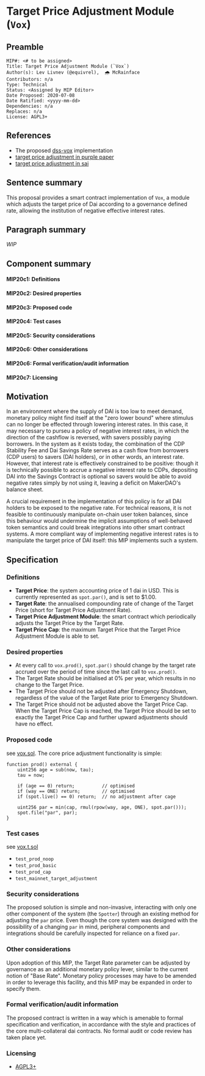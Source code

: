 # Target Price Adjustment Module (`Vox`)

## Preamble
```
MIP#: <# to be assigned>
Title: Target Price Adjustment Module (`Vox`)
Author(s): Lev Livnev (@equivrel), ￼🌧️ McRainface
Contributors: n/a
Type: Technical
Status: <Assigned by MIP Editor>
Date Proposed: 2020-07-08
Date Ratified: <yyyy-mm-dd>
Dependencies: n/a
Replaces: n/a
License: AGPL3+
```
## References

- The proposed [dss-vox](https://github.com/livnev/dss-vox) implementation
- [target price adjustment in purple paper](https://makerdao.com/purple/#sec-4-3)
- [target price adjustment in sai](https://github.com/makerdao/sai/blob/master/src/vox.sol#L63)

## Sentence summary

This proposal provides a smart contract implementation of `Vox`, a module which adjusts the target price of Dai according to a governance defined rate, allowing the institution of negative effective interest rates.

## Paragraph summary

_WIP_

## Component summary

#### MIP20c1: Definitions
#### MIP20c2: Desired properties
#### MIP20c3: Proposed code
#### MIP20c4: Test cases
#### MIP20c5: Security considerations
#### MIP20c6: Other considerations
#### MIP20c6: Formal verification/audit information
#### MIP20c7: Licensing

## Motivation

In an environment where the supply of DAI is too low to meet demand, monetary policy might find itself at the "zero lower bound" where stimulus can no longer be effected through lowering interest rates. In this case, it may necessary to purseu a policy of negative interest rates, in which the direction of the cashflow is reversed, with savers possibly paying borrowers. In the system as it exists today, the combination of the CDP Stability Fee and Dai Savings Rate serves as a cash flow from borrowers (CDP users) to savers (DAI holders), or in other words, an interest rate. However, that interest rate is effectively constrained to be positive: though it is technically possible to accrue a negative interest rate to CDPs, depositing DAI into the Savings Contract is optional so savers would be able to avoid negative rates simply by not using it, leaving a deficit on MakerDAO's balance sheet.

A crucial requirement in the implementation of this policy is for all DAI holders to be exposed to the negative rate. For technical reasons, it is not feasible to continuously manipulate on-chain user token balances, since this behaviour would undermine the implicit assumptions of well-behaved token semantics and could break integrations into other smart contract systems. A more compliant way of implementing negative interest rates is to manipulate the target price of DAI itself: this MIP implements such a system.

## Specification

### Definitions

- **Target Price**: the system accounting price of 1 dai in USD. This is currently represented as `spot.par()`, and is set to $1.00.
- **Target Rate**: the annualised compounding rate of change of the Target Price (short for Target Price Adjustment Rate).
- **Target Price Adjustment Module**: the smart contract which periodically adjusts the Target Price by the Target Rate.
- **Target Price Cap**: the maximum Target Price that the Target Price Adjustment Module is able to set.

### Desired properties

- At every call to `vox.prod()`, `spot.par()` should change by the target rate accrued over the period of time since the last call to `vox.prod()`.
- The Target Rate should be initialised at 0% per year, which results in no change to the Target Price.
- The Target Price should not be adjusted after Emergency Shutdown, regardless of the value of the Target Rate prior to Emergency Shutdown.
- The Target Price should not be adjusted above the Target Price Cap. When the Target Price Cap is reached, the Target Price should be set to exactly the Target Price Cap and further upward adjustments should have no effect.

### Proposed code
   see [vox.sol](https://github.com/livnev/dss-vox/blob/master/src/vox.sol). The core price adjustment functionality is simple:

```
function prod() external {
    uint256 age = sub(now, tau);
    tau = now;

    if (age == 0) return;          // optimised
    if (way == ONE) return;        // optimised
    if (spot.live() == 0) return;  // no adjustment after cage

    uint256 par = min(cap, rmul(rpow(way, age, ONE), spot.par()));
    spot.file("par", par);
}
```

### Test cases

see [vox.t.sol](https://github.com/livnev/dss-vox/blob/master/src/vox.t.sol)

- `test_prod_noop`
- `test_prod_basic`
- `test_prod_cap`
- `test_mainnet_target_adjustment`

### Security considerations

The proposed solution is simple and non-invasive, interacting with only one other component of the system (the `Spotter`) through an existing method for adjusting the `par` price. Even though the core system was designed with the possibility of a changing `par` in mind, peripheral components and integrations should be carefully inspected for reliance on a fixed `par`.

### Other considerations

Upon adoption of this MIP, the Target Rate parameter can be adjusted by governance as an additional monetary policy lever, similar to the current notion of "Base Rate". Monetary policy processes may have to be amended in order to leverage this facility, and this MIP may be expanded in order to specify them.

### Formal verification/audit information

The proposed contract is written in a way which is amenable to formal specification and verification, in accordance with the style and practices of the core multi-collateral dai contracts. No formal audit or code review has taken place yet.

### Licensing
   - [AGPL3+](https://www.gnu.org/licenses/agpl-3.0.en.html)

